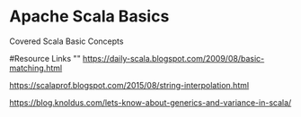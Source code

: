 # Apache Scala Basics
Covered Scala Basic Concepts 

#Resource Links
""
https://daily-scala.blogspot.com/2009/08/basic-matching.html

https://scalaprof.blogspot.com/2015/08/string-interpolation.html

https://blog.knoldus.com/lets-know-about-generics-and-variance-in-scala/